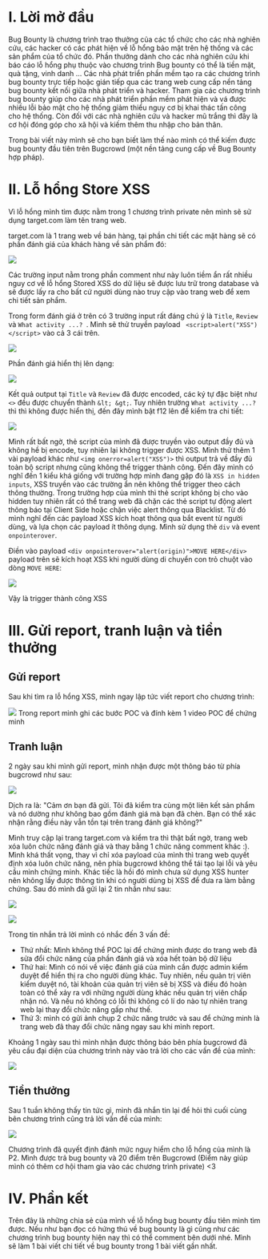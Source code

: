 # I. Lời mở đầu
Bug Bounty là chương trình trao thưởng của các tổ chức cho các nhà nghiên cứu, các hacker có các phát hiện về lỗ hổng bảo mật trên hệ thống và các sản phẩm của tổ chức đó. Phần thưởng dành cho các nhà nghiên cứu khi báo cáo lỗ hổng phụ thuộc vào chương trình Bug bounty có thể là tiền mặt, quà tặng, vinh danh …
Các nhà phát triển phần mềm tạo ra các chương trình bug bounty trực tiếp hoặc gián tiếp qua các trang web cung cấp nền tảng bug bounty kết nối giữa nhà phát triển và hacker. Tham gia các chương trình bug bounty giúp cho các nhà phát triển phần mềm phát hiện và vá được nhiều lỗi bảo mật cho hệ thống giảm thiểu nguy cơ bị khai thác tấn công cho hệ thống. Còn đối với các nhà nghiên cứu và hacker mũ trắng thì đây là cơ hội đóng góp cho xã hội và kiếm thêm thu nhập cho bản thân.

Trong bài viết này mình sẽ cho bạn biết làm thế nào mình có thể kiếm được bug bounty đầu tiên trên Bugcrowd (một nền tảng cung cấp về Bug Bounty hợp pháp).
# II. Lỗ hổng Store XSS
Vì lỗ hổng mình tìm được nằm trong 1 chương trình private nên mình sẽ sử dụng target.com làm tên trang web. 

 target.com là 1 trang web về bán hàng, tại phần chi tiết các mặt hàng sẽ có phần đánh giá của khách hàng về sản phẩm đó:
 
 ![](https://images.viblo.asia/bf683c5e-1736-48ea-adc8-fffba60b531d.png)

Các trường input nằm trong phần comment như này luôn tiềm ẩn rất nhiều nguy cơ về lỗ hổng Stored XSS do dữ liệu sẽ được lưu trữ trong database và sẽ được lấy ra cho bất cứ người dùng nào truy cập vào trang web để xem chi tiết sản phẩm. 

Trong form đánh giá ở trên có 3 trường input rất đáng chú ý là `Title`, `Review` và `What activity ...? `. Mình sẽ thử truyền payload ` <script>alert("XSS")</script>` vào cả 3 cái trên.

![](https://images.viblo.asia/5ac9aa89-6a02-4345-abed-304cf1313c5f.png)

Phần đánh giá hiển thị lên dạng:

![](https://images.viblo.asia/ade7ce16-524e-4158-bd2b-d20322c1d484.png)

Kết quả output tại `Title` và `Review` đã được encoded, các ký tự đặc biệt như `<>` đều được chuyển thành `&lt; &gt;`. Tuy nhiên trường `What activity ...? ` thì thì không được hiển thị, đến đây mình bật f12 lên để kiểm tra chi tiết:

![](https://images.viblo.asia/bb107517-c9da-4216-8cc3-2830e8ad58d9.png)

Mình rất bất ngờ, thẻ script của mình đã được truyền vào output đầy đủ và không hề bị encode, tuy nhiên lại không trigger được XSS. Mình thử thêm 1 vài payload khác như `<img onerror=alert("XSS")>` thì output trả về đầy đủ toàn bộ script nhưng cũng không thể trigger thành công. Đến đây mình có nghĩ đến 1 kiểu khá giống với trường hợp mình đang gặp đó là `XSS in hidden inputs`, XSS truyền vào các trường ẩn nên không thể trigger theo cách thông thường. Trong trường hợp của mình thì thẻ script không bị cho vào hidden tuy nhiên rất có thể trang web đã chặn các thẻ script tự động alert thông báo tại Client Side hoặc chặn việc alert thông qua Blacklist. Từ đó mình nghĩ đến các payload XSS kích hoạt thông qua bắt event từ người dùng, và lựa chọn các payload ít thông dụng. Mình sử dụng thẻ `div` và event `onpointerover`. 

Điền vào payload `<div onpointerover="alert(origin)">MOVE HERE</div>` payload trên sẽ kích hoạt XSS khi người dùng di chuyển con trỏ chuột vào dòng `MOVE HERE`:

![](https://images.viblo.asia/44686a77-9992-4d15-a9f9-2778a991b89b.png)

Vậy là trigger thành công XSS

# III. Gửi report, tranh luận và tiền thưởng
## Gửi report
Sau khi tìm ra lỗ hổng XSS, mình ngay lập tức viết report cho chương trình:

![](https://images.viblo.asia/f5f55f63-8f4a-4f0d-a284-41a9f9e19867.png)
Trong report mình ghi các bước POC và đính kèm 1 video POC để chứng minh
## Tranh luận
2 ngày sau khi mình gửi report, mình nhận được một thông báo từ phía bugcrowd như sau:

![](https://images.viblo.asia/f8664f66-d614-48de-9381-c45a122d0d18.png)

Dịch ra là: "Cảm ơn bạn đã gửi. Tôi đã kiểm tra cùng một liên kết sản phẩm và nó dường như không bao gồm đánh giá mà bạn đã chèn. Bạn có thể xác nhận rằng điều này vẫn tồn tại trên trang đánh giá không?"

Mình truy cập lại trang target.com và kiểm tra thì thật bất ngờ, trang web xóa luôn chức năng đánh giá và thay bằng 1 chức năng comment khác :). Mình khá thất vọng, thay vì chỉ xóa payload của mình thì trang web quyết định xóa luôn chức năng, nên phía bugcrowd không thể tái tạo lại lỗi và yêu cầu mình chứng minh. Khác tiếc là hồi đó mình chưa sử dụng XSS hunter nên không lấy được thông tin khi có người dùng bị XSS để đưa ra làm bằng chứng. Sau đó mình đã gửi lại 2 tin nhắn như sau:

![](https://images.viblo.asia/b99e8e3b-58b0-4ab9-a7c4-0a02a32cbeb1.png)

![](https://images.viblo.asia/444e5c38-07c2-4c62-bec1-71dc46e0f422.png)

Trong tin nhắn trả lời mình có nhắc đến 3 vấn đề:
- Thứ nhất: Mình không thể POC lại để chứng minh được do trang web đã sửa đổi chức năng của phần đánh giá và xóa hết toàn bộ dữ liệu 
- Thứ hai: Mình có nói về việc đánh giá của mình cần được admin kiểm duyệt để hiển thị ra cho người dùng khác. Tuy nhiên, nếu quản trị viên kiểm duyệt nó, tài khoản của quản trị viên sẽ bị XSS và điều đó hoàn toàn có thể xảy ra với những người dùng khác nếu quản trị viên chấp nhận nó. Và nếu nó không có lỗi thì không có lí do nào tự nhiên trang web lại thay đổi chức năng gấp như thế.
- Thứ 3: mình có gửi ảnh chụp 2 chức năng trước và sau để chứng minh là trang web đã thay đổi chức năng ngay sau khi mình report.

Khoảng 1 ngày sau thì mình nhận được thông báo bên phía bugcrowd đã yêu cầu đại diện của chương trình này vào trả lời cho các vấn đề của mình:

![](https://images.viblo.asia/f180c5f5-8e93-4953-a54c-3391a013ebdf.png)

## Tiền thưởng
Sau 1 tuần không thấy tin tức gì, mình đã nhắn tin lại để hỏi thì cuối cùng bên chương trình cũng trả lời vấn đề của mình:

![](https://images.viblo.asia/387bd466-0c2c-4de9-80c5-5324bf540edd.png)

Chương trình đã quyết định đánh mức nguy hiểm cho lỗ hổng của mình là P2. Mình được trả bug bounty và 20 điểm trên Bugcrowd (Điểm này giúp mình có thêm cơ hội tham gia vào các chương trình private) <3 
# IV. Phần kết
Trên đây là những chia sẻ của mình về lỗ hổng bug bounty đầu tiên mình tìm được. Nếu như bạn đọc có hứng thú về bug bounty là gì cũng như các chương trình bug bounty hiện nay thì có thể comment bên dưới nhé. Mình sẽ làm 1 bài viết chi tiết về bug bounty trong 1 bài viết gần nhất.